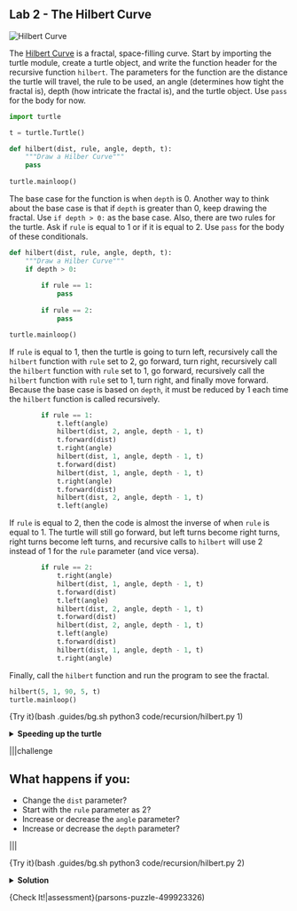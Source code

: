 ## Lab 2 - The Hilbert Curve

![Hilbert Curve](.guides/images/hilbert_curve.png)

The [Hilbert Curve](https://en.wikipedia.org/wiki/Hilbert_curve) is a fractal, space-filling curve. Start by importing the turtle module, create a turtle object, and write the function header for the recursive function `hilbert`. The parameters for the function are the distance the turtle will travel, the rule to be used, an angle (determines how tight the fractal is), depth (how intricate the fractal is), and the turtle object. Use `pass` for the body for now.

```python
import turtle

t = turtle.Turtle()

def hilbert(dist, rule, angle, depth, t):
    """Draw a Hilber Curve"""
    pass
  
turtle.mainloop()
```

The base case for the function is when `depth` is 0. Another way to think about the base case is that if `depth` is greater than 0, keep drawing the fractal. Use `if depth > 0:` as the base case. Also, there are two rules for the turtle. Ask if `rule` is equal to 1 or if it is equal to 2. Use `pass` for the body of these conditionals.

```python
def hilbert(dist, rule, angle, depth, t):
    """Draw a Hilber Curve"""
    if depth > 0:
    
        if rule == 1:
            pass
      
        if rule == 2:
            pass

turtle.mainloop()
```

If `rule` is equal to 1, then the turtle is going to turn left, recursively call the `hilbert` function with `rule` set to 2, go forward, turn right, recursively call the `hilbert` function with `rule` set to 1, go forward, recursively call the `hilbert` function with `rule` set to 1, turn right, and finally move forward. Because the base case is based on `depth`, it must be reduced by 1 each time the `hilbert` function is called recursively.

```python
        if rule == 1:
            t.left(angle)
            hilbert(dist, 2, angle, depth - 1, t)
            t.forward(dist)
            t.right(angle)
            hilbert(dist, 1, angle, depth - 1, t)
            t.forward(dist)
            hilbert(dist, 1, angle, depth - 1, t)
            t.right(angle)
            t.forward(dist)
            hilbert(dist, 2, angle, depth - 1, t)
            t.left(angle)
```

If `rule` is equal to 2, then the code is almost the inverse of when `rule` is equal to 1. The turtle will still go forward, but left turns become right turns, right turns become left turns, and recursive calls to `hilbert` will use 2 instead of 1 for the `rule` parameter (and vice versa).

```python
        if rule == 2:
            t.right(angle)
            hilbert(dist, 1, angle, depth - 1, t)
            t.forward(dist)
            t.left(angle)
            hilbert(dist, 2, angle, depth - 1, t)
            t.forward(dist)
            hilbert(dist, 2, angle, depth - 1, t)
            t.left(angle)
            t.forward(dist)
            hilbert(dist, 1, angle, depth - 1, t)
            t.right(angle)
```

Finally, call the `hilbert` function and run the program to see the fractal.

```python
hilbert(5, 1, 90, 5, t)
turtle.mainloop()
```

{Try it}(bash .guides/bg.sh python3 code/recursion/hilbert.py 1)

<details>
  <summary><strong>Speeding up the turtle</strong></summary>
  The Hilbert Curve can be slow to draw. You can change the speed of the turtle with the following command <code>t.speed(10)</code>.
</details>

|||challenge
## What happens if you:
* Change the `dist` parameter?
* Start with the `rule` parameter as 2?
* Increase or decrease the `angle` parameter?
* Increase or  decrease the `depth` parameter?

|||

{Try it}(bash .guides/bg.sh python3 code/recursion/hilbert.py 2)

<details><summary><strong>Solution</strong></summary>
  
  ```python
  import turtle
  
  t = turtle.Turtle()
  
  def hilbert(dist, rule, angle, depth, t):
      if depth > 0:
          if rule == 1:
              t.left(angle)
              hilbert(dist, 2, angle, depth - 1, t)
              t.forward(dist)
              t.right(angle)
              hilbert(dist, 1, angle, depth - 1, t)
              t.forward(dist)
              hilbert(dist, 1, angle, depth - 1, t)
              t.right(angle)
              t.forward(dist)
              hilbert(dist, 2, angle, depth - 1, t)
              t.left(angle)
          
          if rule == 2:
              t.right(angle)
              hilbert(dist, 1, angle, depth - 1, t)
              t.forward(dist)
              t.left(angle)
              hilbert(dist, 2, angle, depth - 1, t)
              t.forward(dist)
              hilbert(dist, 2, angle, depth - 1, t)
              t.left(angle)
              t.forward(dist)
              hilbert(dist, 1, angle, depth - 1, t)
              t.right(angle)
  
  hilbert(5, 1, 90, 5, t)
  turtle.mainloop()
  ```
  
</details>

{Check It!|assessment}(parsons-puzzle-499923326)
